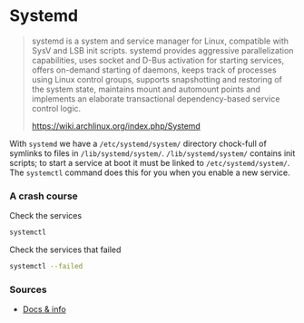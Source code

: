 # Systemd

>systemd is a system and service manager for Linux, compatible with SysV and LSB init scripts. systemd provides aggressive parallelization capabilities, uses socket and D-Bus activation for starting services, offers on-demand starting of daemons, keeps track of processes using Linux control groups, supports snapshotting and restoring of the system state, maintains mount and automount points and implements an elaborate transactional dependency-based service control logic.
>
> https://wiki.archlinux.org/index.php/Systemd

With `systemd` we have a `/etc/systemd/system/` directory chock-full of symlinks to files in `/lib/systemd/system/`. `/lib/systemd/system/` contains init scripts; to start a service at boot it must be linked to `/etc/systemd/system/`. The `systemctl` command does this for you when you enable a new service.

### A crash course

Check the services
```bash
systemctl
```

Check the services that failed
```bash
systemctl --failed
```


### Sources
- [Docs & info](http://www.freedesktop.org/wiki/Software/systemd/)